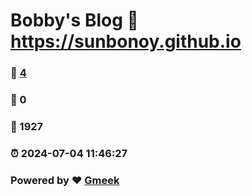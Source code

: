 # Bobby's Blog :link: https://sunbonoy.github.io 
### :page_facing_up: [4](https://sunbonoy.github.io/tag.html) 
### :speech_balloon: 0 
### :hibiscus: 1927 
### :alarm_clock: 2024-07-04 11:46:27 
### Powered by :heart: [Gmeek](https://github.com/Meekdai/Gmeek)
